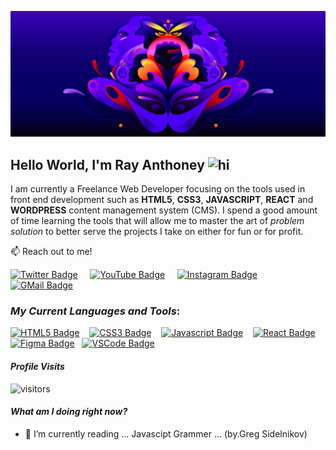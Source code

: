 <!-- <p align="center">
<img  src="images/1_OwhFqcgiiuLEUOGfTN3aEg.png" "alt="Discord HQ blog post" title="Combating Hate on Discord" width=600 height=200 >
</p> -->
                                                                                                             
[![Discord HQ blog post](images/1_OwhFqcgiiuLEUOGfTN3aEg.png)](https://discord.com/blog/an-update-on-racial-equity-at-discord-through-inclusion-diversity-and-purpose-efforts)
                                                                                                             
## Hello World, I'm Ray Anthoney <img src="https://user-images.githubusercontent.com/1303154/88677602-1635ba80-d120-11ea-84d8-d263ba5fc3c0.gif" width="28px" alt="hi">
I am currently a Freelance Web Developer focusing on the tools used in front end development such as 
**HTML5**, **CSS3**, **JAVASCRIPT**, **REACT** and **WORDPRESS** content management system (CMS). I spend a good amount of time learning the tools that will allow me to master the art of _problem solution_ to better serve the projects I take on either for fun or for profit.


:mailbox: Reach out to me!

 [![Twitter Badge](https://img.shields.io/badge/-@RayAnthoney-1DA1F2?style=flat&labelColor=1DA1F2&logo=twitter&logoColor=white&link=https://twitter.com/rayanthoney)](https://twitter.com/rayanthoney)&nbsp;&nbsp;&nbsp;&nbsp;
 [![YouTube Badge](https://img.shields.io/badge/-RayAnthoney-e74c3c?style=flat&labelColor=e74c3c&logo=youtube&logoColor=white)](https://www.youtube.com/channel/UCDW8GTuI220OFKhjWlmoa8Q)&nbsp;&nbsp;&nbsp;&nbsp;
 [![Instagram Badge](https://img.shields.io/badge/-@rayanthoney-B83AA5?style=flat&labelColor=B83AA5&logo=instagram&logoColor=white)](https://instagram.com/rayanthoney)&nbsp;&nbsp;&nbsp;&nbsp; 
 [![GMail Badge](https://img.shields.io/badge/-rmaxey911@gmail-c0392b?style=flat&labelColor=c0392b&logo=gmail&logoColor=white)](mailto:rmaxey911@gmail.com)&nbsp;&nbsp;&nbsp;&nbsp;


### _My Current Languages and Tools_:
 

[![HTML5 Badge](https://img.shields.io/badge/-HTML-E44D26?style=for-the-badge&labelColor=black&logo=html5&logoColor=E44D26)](#)&nbsp;&nbsp;&nbsp;&nbsp;[![CSS3 Badge](https://img.shields.io/badge/-CSS-1572B6?&style=for-the-badge&labelColor=black&logo=css3&logoColor=1572B6)](#)&nbsp;&nbsp;&nbsp;&nbsp;[![Javascript Badge](https://img.shields.io/badge/-Javascript-F0DB4F?style=for-the-badge&labelColor=black&logo=javascript&logoColor=F0DB4F)](#)&nbsp;&nbsp;&nbsp;&nbsp;[![React Badge](https://img.shields.io/badge/-React-61DBFB?style=for-the-badge&labelColor=black&logo=react&logoColor=61DBFB)](#)&nbsp;&nbsp;&nbsp;&nbsp;[![Figma Badge](https://img.shields.io/badge/figma%20-%23F24E1E.svg?&amp;style=for-the-badge&labelColor=black&logo=figma&logoColor=white)](#)&nbsp;&nbsp;&nbsp;[![VSCode Badge](https://img.shields.io/badge/Visual%20Studio%20Code-0078d7.svg?style=for-the-badge&labelColor=black&logo=visual-studio-code&logoColor=0078d7)](#)  


#### _Profile Visits_ 

![visitors](https://visitor-badge.glitch.me/badge?page_id=rayanthoney.rayanthoney)

#### _What am I doing right now?_

- 📙 I’m currently reading ... Javascipt Grammer ... \(by.Greg Sidelnikov\)



<!--
**rayanthoney/rayanthoney** is a ✨ _special_ ✨ repository because its `README.md` (this file) appears on your GitHub profile.

Here are some ideas to get you started:

- 🔭 I’m currently working on ...
- 🌱 I’m currently learning ...
- 👯 I’m looking to collaborate on ...
- 🤔 I’m looking for help with ...
- 💬 Ask me about ...
- 📫 How to reach me: ...
- 😄 Pronouns: ...
- ⚡ Fun fact: ...
-->
